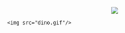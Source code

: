 <p align="center"><img src="https://i.giphy.com/RThN0hOS2GO4M.gif" /></p>

    <img src="dino.gif"/>
